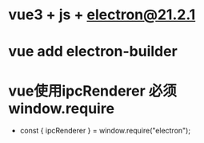 
# vue3 + js + electron@21.2.1

# vue add electron-builder

# vue使用ipcRenderer 必须window.require
- const { ipcRenderer } = window.require("electron");

